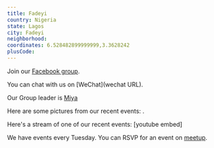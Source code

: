 ```yaml
---
title: Fadeyi
country: Nigeria
state: Lagos
city: Fadeyi
neighborhood: 
coordinates: 6.528482899999999,3.3628242
plusCode:
---
```

Join our [Facebook group](https://www.facebook.com/groups/freeCodeCamp.Fadeyi/).

You can chat with us on [WeChat](wechat URL).

Our Group leader is [Miya](freecodecamp.org/miya)

Here are some pictures from our recent events:
![]().

Here's a stream of one of our recent events:
[youtube embed]

We have events every Tuesday. You can RSVP for an event on [meetup](meetupurl).
